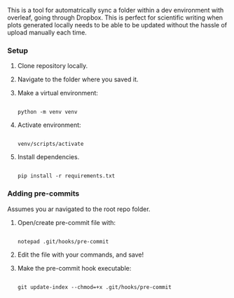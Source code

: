 This is a tool for automatrically sync a folder within a dev environment with overleaf, going through Dropbox. This is perfect for scientific writing when plots generated locally needs to be able to be updated without the hassle of upload manually each time.




### Setup
1. Clone repository locally.
2. Navigate to the folder where you saved it.
3. Make a virtual environment:
    ```

    python -m venv venv

    ```

4. Activate environment:
   ```

   venv/scripts/activate

   ```

6. Install dependencies.

   ```
   
   pip install -r requirements.txt
   
   ```

### Adding pre-commits
Assumes you ar navigated to the root repo folder. 
1. Open/create pre-commit file with:
    ```
    
    notepad .git/hooks/pre-commit
    
    ```

2. Edit the file with your commands, and save!
3. Make the pre-commit hook executable:
   ```

   git update-index --chmod=+x .git/hooks/pre-commit

   ```





